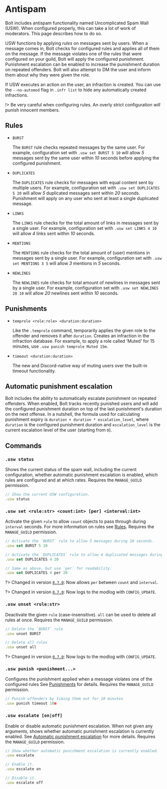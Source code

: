 # Antispam
Bolt includes antispam functionality named Uncomplicated Spam Wall (USW).
When configured properly, this can take a lot of work of moderators. This page describes how to do so.

USW functions by applying *rules* on messages sent by users.
When a message comes in, Bolt checks for configured rules and applies all of them on the message.
If the message violates one of the rules that were configured on your guild, Bolt will apply the configured punishment.
Punishment escalation can be enabled to increase the punishment duration on repeated offenders.
Bolt will also attempt to DM the user and inform them about why they were given the role.

If USW executes an action on the user, an infraction is created.
You can use the `--no-automod` flag in `.infr list` to hide any automatically created infractions.

!> Be very careful when configuring rules.
An overly strict configuration *will* punish innocent members.


## Rules
- `BURST`

  The `BURST` rule checks repeated messages by the same user.
  For example, configuration set with `.usw set BURST 5 10` will allow
  *5* messages sent by the same user within *10* seconds before applying
  the configured punishment.

- `DUPLICATES`

  The `DUPLICATES` rule checks for messages with equal content
  sent by multiple users. For example, configuration set with
  `.usw set DUPLICATES 5 20` will allow *5* duplicated messages sent
  within *20* seconds. Punishment will apply on any user who
  sent at least a single duplicated message.

- `LINKS`

  The `LINKS` rule checks for the total amount of links in messages
  sent by a single user. For example, configuration set with
  `.usw set LINKS 4 10` will allow *4* links sent within *10* seconds.

- `MENTIONS`

  The `MENTIONS` rule checks for the total amount of (user) mentions in
  messages sent by a single user. For example, configuration set with
  `.usw set MENTIONS 3 5` will allow *3* mentions in *5* seconds.

- `NEWLINES`

  The `NEWLINES` rule checks for total amount of newlines in messages
  sent by a single user. For example, configuration set with
  `.usw set NEWLINES 20 10` will allow *20* newlines sent within *10* seconds.


## Punishments
- `temprole <role:role> <duration:duration>`

  Like the `.temprole` command, temporarily applies the given role to the offender
  and removes it after `duration`. Creates an infraction in the infraction database.
  For example, to apply a role called 'Muted' for 15 minutes, use `.usw punish temprole Muted 15m`.

- `timeout <duration:duration>`

  The new and Discord-native way of muting users over the built-in timeout functionality.


## Automatic punishment escalation
Bolt includes the ability to automatically escalate punishment on repeated offenders.
When enabled, Bolt tracks recently punished users and will add the configured punishment duration
on top of the last punishment's duration on the next offense. In a nutshell, the formula used
for calculating punishment expiry is `duration + duration * escalation_level`, where `duration`
is the configured punishment duration and `escalation_level` is the current escalation level
of the user (starting from `0`).


## Commands
### `.usw status`
Shows the current status of the spam wall, including the current configuration,
whether automatic punishment escalation is enabled,
which rules are configured and at which rates.
Requires the `MANAGE_GUILD` permission.
```js
// Show the current USW configuration.
.usw status
```


### `.usw set <rule:str> <count:int> [per] <interval:int>`
Activate the given `rule` to allow `count` objects to pass through during `interval` seconds.
For more information on rules see [Rules](#rules).
Requires the `MANAGE_GUILD` permission.
```js
// Activate the `BURST` rule to allow 5 messages during 10 seconds.
.usw set BURST 5 10

// Activate the `DUPLICATES` rule to allow 4 duplicated messages during 20 seconds.
.usw set DUPLICATES 4 20

// Same as above, but use `per` for readability.
.usw set DUPLICATES 4 per 20
```

?> Changed in version [`0.7.0`](docs/changelog#v060): Now allows `per` between `count` and `interval`.

?> Changed in version [`0.7.0`](docs/changelog#v070): Now logs to the modlog with `CONFIG_UPDATE`.


### `.usw unset <rule:str>`
Deactivate the given `rule` (case-insensitive).
`all` can be used to delete all rules at once.
Requires the `MANAGE_GUILD` permission.
```js
// Delete the `BURST` rule
.usw unset BURST

// Delete all rules
.usw unset all
```

?> Changed in version [`0.7.0`](docs/changelog#v070): Now logs to the modlog with `CONFIG_UPDATE`.


### `.usw punish <punishment...>`
Configures the punishment applied when a message violates one of the configured rules
See [Punishments](#punishments) for details.
Requires the `MANAGE_GUILD` permission.
```js
// Punish offenders by timing them out for 10 minutes
.usw punish timeout 10m
```


### `.usw escalate [on|off]`
Enable or disable automatic punishment escalation.
When not given any arguments, shows whether automatic punishment escalation is currently enabled.
See [Automatic punishment escalation](#automatic-punishment-escalation) for more details.
Requires the `MANAGE_GUILD` permission.
```js
// Show whether automatic punishment escalation is currently enabled.
.usw escalate

// Enable it.
.usw escalate on

// Disable it.
.usw escalate off
```
